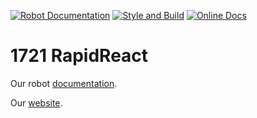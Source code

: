 [![Robot Documentation](https://github.com/FRC-1721/1721-RapidReact/actions/workflows/docs-workflow.yml/badge.svg)](https://github.com/FRC-1721/1721-RapidReact/actions/workflows/docs-workflow.yml)
[![Style and Build](https://github.com/FRC-1721/1721-RapidReact/actions/workflows/build-workflow.yml/badge.svg)](https://github.com/FRC-1721/1721-RapidReact/actions/workflows/build-workflow.yml)
[![Online Docs](https://readthedocs.org/projects/1721-rapidreact/badge/?version=latest)](https://1721-rapidreact.readthedocs.io/en/latest/?badge=latest)

# 1721 RapidReact

Our robot [documentation](https://1721-rapidreact.readthedocs.io/en/latest/).

Our [website](https://www.frc1721.org/).

